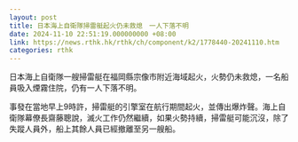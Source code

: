 ```yaml
---
layout: post
title: 日本海上自衛隊掃雷艇起火仍未救熄　一人下落不明
date: 2024-11-10 22:51:19.000000000 +08:00
link: https://news.rthk.hk/rthk/ch/component/k2/1778440-20241110.htm
categories: rthk
---
```


日本海上自衛隊一艘掃雷艇在福岡縣宗像市附近海域起火，火勢仍未救熄，一名船員吸入煙霧住院，仍有一人下落不明。

事發在當地早上9時許，掃雷艇的引擎室在航行期間起火，並傳出爆炸聲。海上自衛隊幕僚長齋藤聰說，滅火工作仍然繼續，如果火勢持續，掃雷艇可能沉沒，除了失蹤人員外，船上其餘人員已經撤離至另一艘船。
